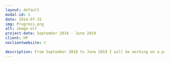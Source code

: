 ```yaml
---
layout: default
modal-id: 1
date: 2014-07-15
img: Progress.png
alt: image-alt
project-date: September 2018 - June 2019
client: HP
noclientwebsite: t

description: From September 2018 to June 2019 I will be working on a project with HP which will involve containerizing the process for their PageWide Industrial Webpress. some of the technologies we will be using for this project include Docker for the containerization, and Kubernetes for container management. I will be working with a group of seven, including two team leaders who currently work at HP, to complete this project. The main focus of this project is to containerize each individual aspect of the current WebPress process in order to reduce process downtime and to maximize the utilization of server space. If you would like to hear more about this project please contact me through the email form located at the bottom of the website.
---
```

